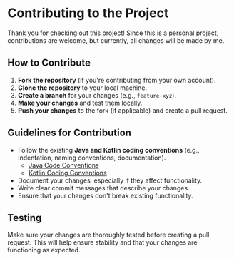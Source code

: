 # Contributing to the Project

Thank you for checking out this project! Since this is a personal project, contributions are welcome, but currently, all changes will be made by me.

## How to Contribute

1. **Fork the repository** (if you're contributing from your own account).
2. **Clone the repository** to your local machine.
3. **Create a branch** for your changes (e.g., `feature-xyz`).
4. **Make your changes** and test them locally.
5. **Push your changes** to the fork (if applicable) and create a pull request.

## Guidelines for Contribution

- Follow the existing **Java and Kotlin coding conventions** (e.g., indentation, naming conventions, documentation).
    - [Java Code Conventions](https://www.oracle.com/java/technologies/javase/codeconventions-150003.pdf)
    - [Kotlin Coding Conventions](https://kotlinlang.org/docs/coding-conventions.html)
- Document your changes, especially if they affect functionality.
- Write clear commit messages that describe your changes.
- Ensure that your changes don't break existing functionality.

## Testing

Make sure your changes are thoroughly tested before creating a pull request. This will help ensure stability and that your changes are functioning as expected.
